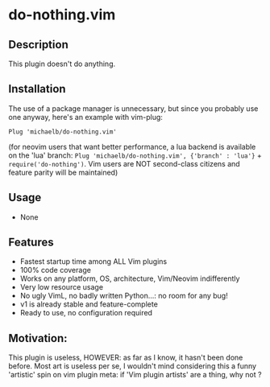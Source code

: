 # do-nothing.vim

## Description

This plugin doesn't do anything.


## Installation

The use of a package manager is unnecessary, but since you probably use one anyway, here's an example with vim-plug:

```
Plug 'michaelb/do-nothing.vim'
```

(for neovim users that want better performance, a lua backend is available on the 'lua' branch: `Plug 'michaelb/do-nothing.vim', {'branch' : 'lua'}`  + `require('do-nothing')`. Vim users are NOT second-class citizens and feature parity will be maintained)


## Usage
 - None

## Features
 - Fastest startup time among ALL Vim plugins
 - 100% code coverage
 - Works on any platform, OS, architecture, Vim/Neovim indifferently
 - Very low resource usage
 - No ugly VimL, no badly written Python...: no room for any bug!
 - v1 is already stable and feature-complete
 - Ready to use, no configuration required


## Motivation:

 This plugin is useless, HOWEVER: as far as I know, it hasn't been done before. Most art is useless per se, 
 I wouldn't mind considering this a funny 'artistic' spin on vim plugin meta: if 'Vim plugin artists' are a thing, why not ?
